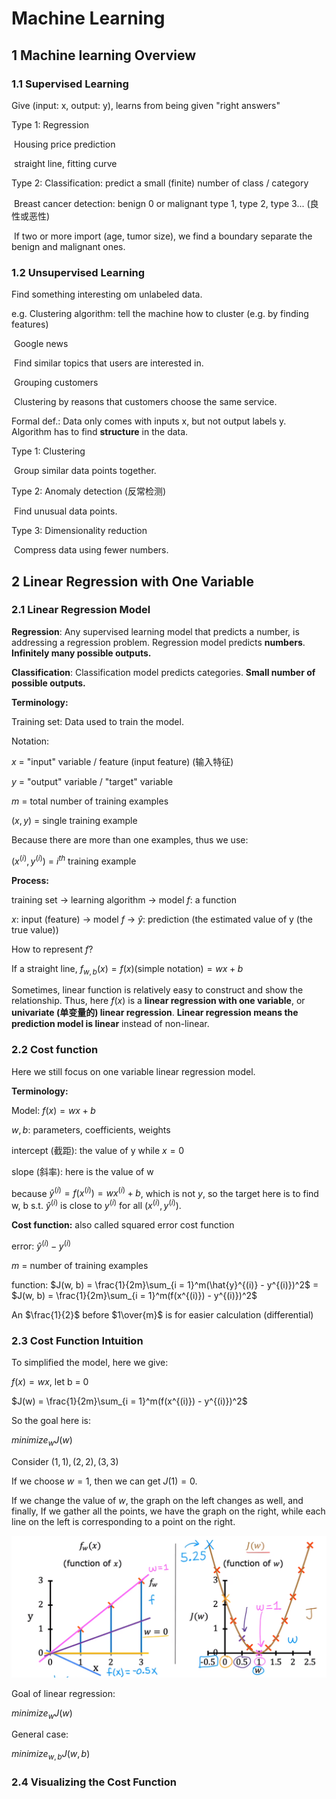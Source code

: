 # Machine Learning

## 1 Machine learning Overview

### 1.1 Supervised Learning

Give (input: x, output: y), learns from being given "right answers"

Type 1: Regression

​	Housing price prediction

​	straight line, fitting curve

Type 2: Classification: predict a small (finite) number of class / category

​	Breast cancer detection: benign 0 or malignant type 1, type 2, type 3... (良性或恶性)

​	If two or more import (age, tumor size), we find a boundary separate the benign and malignant ones.

### 1.2 Unsupervised Learning

Find something interesting om unlabeled data.

e.g. Clustering algorithm: tell the machine how to cluster (e.g. by finding features)

​	Google news

​	Find similar topics that users are interested in.

​	Grouping customers

​	Clustering by reasons that customers choose the same service.

Formal def.: Data only comes with inputs x, but not output labels y. Algorithm has to find **structure** in the data.

Type 1: Clustering

​	Group similar data points together.

Type 2: Anomaly detection (反常检测)

​	Find unusual data points.

Type 3: Dimensionality reduction

​	Compress data using fewer numbers.

## 2 Linear Regression with One Variable

### 2.1 Linear Regression Model

**Regression**: Any supervised learning model that predicts a number, is addressing a regression problem. Regression model predicts **numbers**. **Infinitely many possible outputs.** 

**Classification**: Classification model predicts categories. **Small number of possible outputs.**

**Terminology:**

Training set: Data used to train the model.

Notation:

$x$ = "input" variable / feature (input feature) (输入特征)

$y$ = "output" variable / "target" variable

$m$ = total number of training examples

$(x, y)$ = single training example

Because there are more than one examples, thus we use:

$(x^{(i)}, y^{(i)})$ = $i^{th}$ training example 

**Process:**

training set -> learning algorithm -> model $f$: a function

$x$: input (feature) -> model $f$ -> $\hat{y}$: prediction (the estimated value of y (the true value))

How to represent $f$?

If a straight line, $f_{w, b}(x) = f(x) \text{(simple notation)} = wx + b$

Sometimes, linear function is relatively easy to construct and show the relationship. Thus, here $f(x)$ is a **linear regression with one variable**, or **univariate (单变量的) linear regression**. **Linear regression means the prediction model is linear** instead of non-linear.

### 2.2 Cost function

Here we still focus on one variable linear regression model.

**Terminology:**

Model: $f(x) = wx + b$

$w, b$: parameters, coefficients, weights

intercept (截距): the value of y while $x = 0$

slope (斜率): here is the value of w

because $\hat{y}^{(i)} = f(x^{(i)}) = wx^{(i)} + b$, which is not $y$, so the target here is to find w, b s.t. $\hat{y}^{(i)}$ is close to $y^{(i)}$ for all $(x^{(i)}, y^{(i)})$.

**Cost function:** also called squared error cost function

error: $\hat{y}^{(i)} - y^{(i)}$

$m$ = number of training examples

function: $J(w, b) = \frac{1}{2m}\sum_{i = 1}^m(\hat{y}^{(i)} - y^{(i)})^2$ = $J(w, b) = \frac{1}{2m}\sum_{i = 1}^m(f(x^{(i)}) - y^{(i)})^2$

An $\frac{1}{2}$ before $1\over{m}$ is for easier calculation (differential) 

### 2.3 Cost Function Intuition

To simplified the model, here we give:

$f(x) = wx$, let b = 0

$J(w) = \frac{1}{2m}\sum_{i = 1}^m(f(x^{(i)}) - y^{(i)})^2$

So the goal here is:

${minimize}_{w}J(w)$

Consider $(1, 1), (2, 2), (3, 3)$

If we choose $w = 1$, then we can get $J(1) = 0$.

If we change the value of $w$, the graph on the left changes as well, and finally, If we gather all the points, we have the graph on the right, while each line on the left is corresponding to a point on the right.

![](files\1.png)

Goal of linear regression:

${minimize}_{w}J(w)$

General case:

${minimize}_{w, b}J(w, b)$

### 2.4 Visualizing the Cost Function









